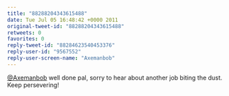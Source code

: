 ```yaml
---
title: "88288204343615488"
date: Tue Jul 05 16:48:42 +0000 2011
original-tweet-id: "88288204343615488"
retweets: 0
favorites: 0
reply-tweet-id: "88284623540453376"
reply-user-id: "9567552"
reply-user-screen-name: "Axemanbob"
---
```

<a href="https://twitter.com/Axemanbob">@Axemanbob</a> well done pal, sorry to hear about another job biting the dust. Keep persevering!

